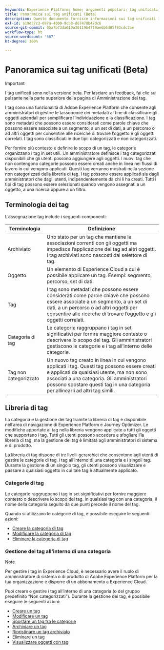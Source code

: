 ```yaml
---
keywords: Experience Platform; home; argomenti popolari; tag unificati; tag;
title: Panoramica sui tag unificati (Beta)
description: Questo documento fornisce informazioni sui tag unificati in Adobe Experience Platform
exl-id: a19e37c3-697a-4000-9cb8-d67478b47dc6
source-git-commit: 05a7b73da610a30119b4719ae6b6d85f93cdc2ae
workflow-type: ht
source-wordcount: '607'
ht-degree: 100%

---
```


# Panoramica sui tag unificati (Beta)

>[!IMPORTANT]
>
>I tag unificati sono nella versione beta. Per lasciare un feedback, fai clic sul pulsante nella parte superiore della pagina di Amministrazione dei tag.

I tag sono una funzionalità di Adobe Experience Platform che consente agli amministratori di gestire le tassonomie dei metadati al fine di classificare gli oggetti aziendali per semplificare l’individuazione e la classificazione. I tag sono metadati che possono essere considerati come parole chiave che possono essere associate a un segmento, a un set di dati, a un percorso o ad altri oggetti per consentire alle ricerche di trovare l’oggetto e gli oggetti correlati. I tag sono classificati in due tipi: categorizzati e non categorizzati.

Per fornire più contesto e definire lo scopo di un tag, le categorie organizzano i tag in set utili. Un amministratore definisce i tag categorizzati disponibili che gli utenti possono aggiungere agli oggetti. I nuovi tag che non contengono categorie possono essere creati anche in linea nei flussi di lavoro in cui vengono applicati. Questi tag verranno mostrati nella sezione non categorizzati della libreria di tag. I tag possono essere applicati sia dagli amministratori che dagli utenti, indipendentemente da chi li ha creati. Tutti i tipi di tag possono essere selezionati quando vengono assegnati a un oggetto, a una ricerca oppure a un filtro.

## Terminologia dei tag

L’assegnazione tag include i seguenti componenti:

| Terminologia | Definizione |
| --- | --- |
| Archiviato | Uno stato per un tag che mantiene le associazioni correnti con gli oggetti ma impedisce l’applicazione del tag ad altri oggetti.  I tag archiviati sono nascosti dal selettore di tag. |
| Oggetto | Un elemento di Experience Cloud a cui è possibile applicare un tag.  Esempi: segmento, percorso, set di dati. |
| Tag | I tag sono metadati che possono essere considerati come parole chiave che possono essere associate a un segmento, a un set di dati, a un percorso o ad altri oggetti per consentire alle ricerche di trovare l’oggetto e gli oggetti correlati. |
| Categoria di tag | Le categorie raggruppano i tag in set significativi per fornire maggiore contesto o descrivere lo scopo del tag.  Gli amministratori gestiscono le categorie e i tag all’interno delle categorie. |
| Tag non categorizzato | Un nuovo tag creato in linea in cui vengono applicati i tag. Questi tag possono essere creati e applicati da qualsiasi utente, ma non sono associati a una categoria.  Gli amministratori possono spostare questi tag in una categoria per allinearli ad altri tag simili. |

## Libreria di tag

La categoria e la gestione dei tag tramite la libreria di tag è disponibile nell’area di navigazione di Experience Platform e Journey Optimizer. Le modifiche apportate ai tag nella libreria vengono applicate a tutti gli oggetti che supportano i tag. Tutti gli utenti possono accedere e sfogliare l’la libreria di tag, ma la gestione dei tag è limitata agli amministratori di sistema e di prodotto.

La libreria di tag dispone di tre livelli gerarchici che consentono agli utenti di gestire le categorie di tag, i tag all’interno di una categoria e i singoli tag. Durante la gestione di un singolo tag, gli utenti possono visualizzare e passare a qualsiasi oggetto in cui tale tag è attualmente applicato.

### Categorie di tag

Le categorie raggruppano i tag in set significativi per fornire maggiore contesto o descrivere lo scopo del tag. In qualsiasi tag con una categoria, il nome della categoria seguito da due punti precede il nome del tag.

Quando si utilizzano le categorie di tag, è possibile eseguire le seguenti azioni:

* [Creare la categoria di tag](./ui/tags-categories.md#create-tag-category)
* [Modificare la categoria di tag](./ui/tags-categories.md#edit-tag-category-edit-tag-category)
* [Eliminare la categoria di tag](./ui/tags-categories.md#delete-tag-category-delete-tag-category)

### Gestione dei tag all’interno di una categoria

>[!NOTE]
>
>Per gestire i tag in Experience Cloud, è necessario avere il ruolo di amministratore di sistema o di prodotto di Adobe Experience Platform per la tua organizzazione e disporre di un abbonamento a Experience Cloud.

Puoi creare e gestire i tag all’interno di una categoria (o del gruppo predefinito “Non categorizzati”). Durante la gestione dei tag, è possibile eseguire le seguenti azioni:

* [Creare un tag](./ui/managing-tags.md#create-a-tag-create-tag)
* [Modificare un tag](./ui/managing-tags.md#edit-a-tag-edit-tag)
* [Spostare un tag tra le categorie](./ui/managing-tags.md#move-a-tag-between-categories-move-tag)
* [Archiviare un tag](./ui/managing-tags.md#archive-a-tag-archive-tag)
* [Ripristinare un tag archiviato](./ui/managing-tags.md#restore-an-archived-tag-restore-archived-tag)
* [Eliminare un tag](./ui/managing-tags.md#delete-a-tag-delete-tag)
* [Visualizzare oggetti con tag](./ui/managing-tags.md#viewing-tagged-objects-view-tagged)
